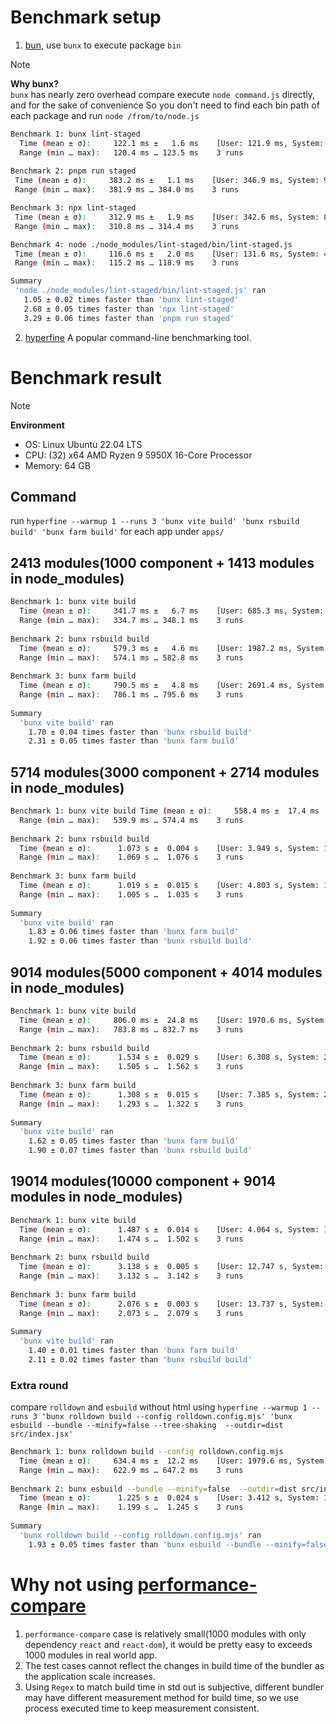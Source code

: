 # Benchmark setup
1. [bun](https://github.com/oven-sh/bun), use `bunx` to execute package `bin`
> [!note] 
> **Why bunx?**  
> `bunx` has nearly zero overhead compare execute `node command.js` directly, and for the sake of convenience
> So you don't need to find each bin path of each package and run `node /from/to/node.js`
> ```bash
> Benchmark 1: bunx lint-staged
>   Time (mean ± σ):     122.1 ms ±   1.6 ms    [User: 121.9 ms, System: 46.4 ms]
>   Range (min … max):   120.4 ms … 123.5 ms    3 runs
>  
> Benchmark 2: pnpm run staged
>  Time (mean ± σ):     383.2 ms ±   1.1 ms    [User: 346.9 ms, System: 99.4 ms]
>  Range (min … max):   381.9 ms … 384.0 ms    3 runs
> 
>Benchmark 3: npx lint-staged
>  Time (mean ± σ):     312.9 ms ±   1.9 ms    [User: 342.6 ms, System: 85.6 ms]
>  Range (min … max):   310.8 ms … 314.4 ms    3 runs
> 
>Benchmark 4: node ./node_modules/lint-staged/bin/lint-staged.js
>  Time (mean ± σ):     116.6 ms ±   2.0 ms    [User: 131.6 ms, System: 42.2 ms]
>  Range (min … max):   115.2 ms … 118.9 ms    3 runs
> 
>Summary
>  'node ./node_modules/lint-staged/bin/lint-staged.js' ran
>    1.05 ± 0.02 times faster than 'bunx lint-staged'
>    2.68 ± 0.05 times faster than 'npx lint-staged'
>    3.29 ± 0.06 times faster than 'pnpm run staged'
> ```
2. [hyperfine](https://github.com/sharkdp/hyperfine) A popular command-line benchmarking tool.


# Benchmark result

> [!note]
> **Environment**  
> - OS: Linux Ubuntu 22.04 LTS  
> - CPU: (32) x64 AMD Ryzen 9 5950X 16-Core Processor  
> - Memory: 64 GB  

## Command
run `hyperfine --warmup 1 --runs 3 'bunx vite build' 'bunx rsbuild build' 'bunx farm build'` for each app under `apps/`

## 2413 modules(1000 component + 1413 modules in node_modules)
```bash
Benchmark 1: bunx vite build
  Time (mean ± σ):     341.7 ms ±   6.7 ms    [User: 685.3 ms, System: 285.7 ms]
  Range (min … max):   334.7 ms … 348.1 ms    3 runs
 
Benchmark 2: bunx rsbuild build
  Time (mean ± σ):     579.3 ms ±   4.6 ms    [User: 1987.2 ms, System: 753.6 ms]
  Range (min … max):   574.1 ms … 582.8 ms    3 runs
 
Benchmark 3: bunx farm build
  Time (mean ± σ):     790.5 ms ±   4.8 ms    [User: 2691.4 ms, System: 799.0 ms]
  Range (min … max):   786.1 ms … 795.6 ms    3 runs
 
Summary
  'bunx vite build' ran
    1.70 ± 0.04 times faster than 'bunx rsbuild build'
    2.31 ± 0.05 times faster than 'bunx farm build'

```
## 5714 modules(3000 component + 2714 modules in node_modules)
```bash
Benchmark 1: bunx vite build Time (mean ± σ):     558.4 ms ±  17.4 ms    [User: 1324.8 ms, System: 514.0 ms]
  Range (min … max):   539.9 ms … 574.4 ms    3 runs
 
Benchmark 2: bunx rsbuild build
  Time (mean ± σ):      1.073 s ±  0.004 s    [User: 3.949 s, System: 1.364 s]
  Range (min … max):    1.069 s …  1.076 s    3 runs
 
Benchmark 3: bunx farm build
  Time (mean ± σ):      1.019 s ±  0.015 s    [User: 4.803 s, System: 1.528 s]
  Range (min … max):    1.005 s …  1.035 s    3 runs
 
Summary
  'bunx vite build' ran
    1.83 ± 0.06 times faster than 'bunx farm build'
    1.92 ± 0.06 times faster than 'bunx rsbuild build'

```

## 9014 modules(5000 component + 4014 modules in node_modules)
```bash
Benchmark 1: bunx vite build
  Time (mean ± σ):     806.0 ms ±  24.8 ms    [User: 1970.6 ms, System: 766.5 ms]
  Range (min … max):   783.8 ms … 832.7 ms    3 runs
 
Benchmark 2: bunx rsbuild build
  Time (mean ± σ):      1.534 s ±  0.029 s    [User: 6.308 s, System: 2.179 s]
  Range (min … max):    1.505 s …  1.562 s    3 runs
 
Benchmark 3: bunx farm build
  Time (mean ± σ):      1.308 s ±  0.015 s    [User: 7.385 s, System: 2.618 s]
  Range (min … max):    1.293 s …  1.322 s    3 runs
 
Summary
  'bunx vite build' ran
    1.62 ± 0.05 times faster than 'bunx farm build'
    1.90 ± 0.07 times faster than 'bunx rsbuild build'

```
## 19014 modules(10000 component + 9014 modules in node_modules)

```bash
Benchmark 1: bunx vite build
  Time (mean ± σ):      1.487 s ±  0.014 s    [User: 4.064 s, System: 1.580 s]
  Range (min … max):    1.474 s …  1.502 s    3 runs
 
Benchmark 2: bunx rsbuild build
  Time (mean ± σ):      3.138 s ±  0.005 s    [User: 12.747 s, System: 4.005 s]
  Range (min … max):    3.132 s …  3.142 s    3 runs
 
Benchmark 3: bunx farm build
  Time (mean ± σ):      2.076 s ±  0.003 s    [User: 13.737 s, System: 4.899 s]
  Range (min … max):    2.073 s …  2.079 s    3 runs
 
Summary
  'bunx vite build' ran
    1.40 ± 0.01 times faster than 'bunx farm build'
    2.11 ± 0.02 times faster than 'bunx rsbuild build'

```

### Extra round
compare `rolldown`  and `esbuild` without html
using `hyperfine --warmup 1 --runs 3 'bunx rolldown build --config rolldown.config.mjs' 'bunx esbuild --bundle --minify=false --tree-shaking  --outdir=dist src/index.jsx'`
```bash
Benchmark 1: bunx rolldown build --config rolldown.config.mjs
  Time (mean ± σ):     634.4 ms ±  12.2 ms    [User: 1979.6 ms, System: 1344.5 ms]
  Range (min … max):   622.9 ms … 647.2 ms    3 runs
 
Benchmark 2: bunx esbuild --bundle --minify=false  --outdir=dist src/index.jsx
  Time (mean ± σ):      1.225 s ±  0.024 s    [User: 3.412 s, System: 1.333 s]
  Range (min … max):    1.199 s …  1.245 s    3 runs
 
Summary
  'bunx rolldown build --config rolldown.config.mjs' ran
    1.93 ± 0.05 times faster than 'bunx esbuild --bundle --minify=false  --outdir=dist src/index.jsx'
```

# Why not using [performance-compare](https://github.com/farm-fe/performance-compare)
1. `performance-compare` case is relatively small(1000 modules with only dependency `react` and `react-dom`), 
it would be pretty easy to exceeds 1000 modules in real world app.
2. The test cases cannot reflect the changes in build time of the bundler as the application scale increases.
3. Using `Regex` to match build time in std out is subjective, different bundler may have different measurement method for build time, 
so we use process executed time to keep measurement consistent.
